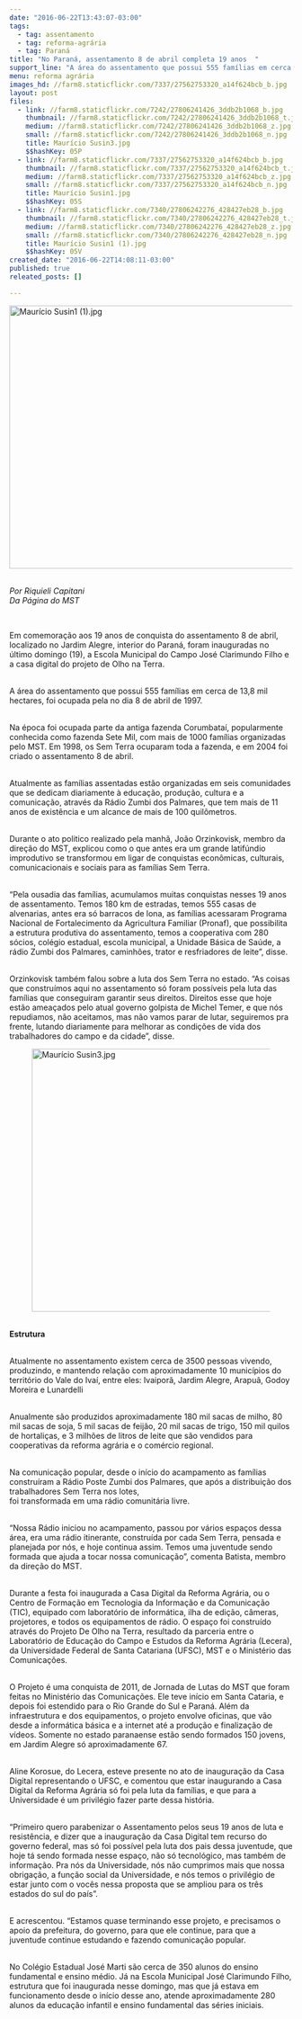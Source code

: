 ```yaml
---
date: "2016-06-22T13:43:07-03:00"
tags:
  - tag: assentamento
  - tag: reforma-agrária
  - tag: Paraná
title: "No Paraná, assentamento 8 de abril completa 19 anos  "
support_line: "A área do assentamento que possui 555 famílias em cerca de 13,8 mil hectares, foi ocupada pela no dia 8 de abril de 1997. "
menu: reforma agrária
images_hd: //farm8.staticflickr.com/7337/27562753320_a14f624bcb_b.jpg
layout: post
files:
  - link: //farm8.staticflickr.com/7242/27806241426_3ddb2b1068_b.jpg
    thumbnail: //farm8.staticflickr.com/7242/27806241426_3ddb2b1068_t.jpg
    medium: //farm8.staticflickr.com/7242/27806241426_3ddb2b1068_z.jpg
    small: //farm8.staticflickr.com/7242/27806241426_3ddb2b1068_n.jpg
    title: Maurício Susin3.jpg
    $$hashKey: 05P
  - link: //farm8.staticflickr.com/7337/27562753320_a14f624bcb_b.jpg
    thumbnail: //farm8.staticflickr.com/7337/27562753320_a14f624bcb_t.jpg
    medium: //farm8.staticflickr.com/7337/27562753320_a14f624bcb_z.jpg
    small: //farm8.staticflickr.com/7337/27562753320_a14f624bcb_n.jpg
    title: Maurício Susin1.jpg
    $$hashKey: 05S
  - link: //farm8.staticflickr.com/7340/27806242276_428427eb28_b.jpg
    thumbnail: //farm8.staticflickr.com/7340/27806242276_428427eb28_t.jpg
    medium: //farm8.staticflickr.com/7340/27806242276_428427eb28_z.jpg
    small: //farm8.staticflickr.com/7340/27806242276_428427eb28_n.jpg
    title: Maurício Susin1 (1).jpg
    $$hashKey: 05V
created_date: "2016-06-22T14:08:11-03:00"
published: true
releated_posts: []

---
```

<p><img alt="Maurício Susin1 (1).jpg" height="468" src="//farm8.staticflickr.com/7340/27806242276_428427eb28_b.jpg" width="700" /><br />
&nbsp;</p>

<p><em>Por Riquieli Capitani<br />
Da P&aacute;gina do MST</em></p>

<p>&nbsp;</p>

<p>Em comemora&ccedil;&atilde;o aos 19 anos de conquista do assentamento 8 de abril, localizado no Jardim Alegre, interior do Paran&aacute;, foram inauguradas no &uacute;ltimo domingo (19), a Escola Municipal do Campo Jos&eacute; Clarimundo Filho e a casa digital do projeto de Olho na Terra.</p>

<p><br />
A &aacute;rea do assentamento que possui 555 fam&iacute;lias em cerca de 13,8 mil hectares, foi ocupada pela no dia 8 de abril de 1997.&nbsp;</p>

<p><br />
Na &eacute;poca foi ocupada parte da antiga fazenda Corumbata&iacute;, popularmente conhecida como fazenda Sete Mil, com mais de 1000 fam&iacute;lias organizadas pelo MST. Em 1998, os Sem Terra ocuparam toda a fazenda, e em 2004 foi criado o assentamento 8 de abril.</p>

<p><br />
Atualmente as fam&iacute;lias assentadas est&atilde;o organizadas em seis comunidades que se dedicam diariamente &agrave; educa&ccedil;&atilde;o, produ&ccedil;&atilde;o, cultura e a comunica&ccedil;&atilde;o, atrav&eacute;s da R&aacute;dio Zumbi dos Palmares, que tem mais de 11 anos de exist&ecirc;ncia e um alcance de mais de 100 quil&ocirc;metros.</p>

<p><br />
Durante o ato politico realizado pela manh&atilde;, Jo&atilde;o Orzinkovisk, membro da dire&ccedil;&atilde;o do MST, explicou como o que antes era um grande latif&uacute;ndio improdutivo se transformou em ligar de conquistas econ&ocirc;micas, culturais, comunicacionais e sociais para as fam&iacute;lias Sem Terra.&nbsp;</p>

<p><br />
&ldquo;Pela ousadia das fam&iacute;lias,&nbsp;acumulamos muitas conquistas nesses 19 anos de assentamento. Temos 180 km de estradas, temos 555 casas de alvenarias, antes era s&oacute;&nbsp;barracos de lona, as fam&iacute;lias acessaram Programa Nacional de Fortalecimento da Agricultura Familiar (Pronaf),&nbsp;que possibilita a estrutura produtiva do assentamento, temos a cooperativa com 280 s&oacute;cios, col&eacute;gio estadual, escola municipal, a Unidade B&aacute;sica de Sa&uacute;de, a r&aacute;dio Zumbi dos Palmares, caminh&otilde;es,&nbsp;trator e&nbsp;resfriadores de leite&rdquo;, disse.&nbsp;</p>

<p><br />
Orzinkovisk tamb&eacute;m falou sobre&nbsp;a luta dos Sem Terra no estado. &ldquo;As&nbsp;coisas que constru&iacute;mos aqui no assentamento s&oacute; foram poss&iacute;veis&nbsp;pela luta das fam&iacute;lias que conseguiram garantir seus direitos. Direitos esse&nbsp;que hoje est&atilde;o amea&ccedil;ados pelo atual&nbsp;governo golpista de Michel Temer, e que n&oacute;s repudiamos, n&atilde;o aceitamos, mas n&atilde;o vamos parar de lutar, seguiremos pra frente, lutando diariamente para melhorar as condi&ccedil;&otilde;es de vida dos trabalhadores do campo e da cidade&rdquo;, disse.</p>

<figure class="image"><img alt="Maurício Susin3.jpg" height="468" src="//farm8.staticflickr.com/7242/27806241426_3ddb2b1068_b.jpg" width="700" />
<figcaption></figcaption>
</figure>

<p><br />
<strong>Estrutura </strong></p>

<p><br />
Atualmente no assentamento existem&nbsp;cerca de 3500 pessoas vivendo, produzindo, e mantendo&nbsp;rela&ccedil;&atilde;o com aproximadamente 10 munic&iacute;pios do territ&oacute;rio do Vale do Iva&iacute;, entre eles:&nbsp;Ivaipor&atilde;, Jardim Alegre, Arapu&atilde;, Godoy Moreira e&nbsp;Lunardelli</p>

<p><br />
Anualmente s&atilde;o produzidos aproximadamente 180 mil sacas de milho, 80 mil sacas de soja, 5 mil sacas de feij&atilde;o, 20 mil sacas de trigo, 150 mil quilos de hortali&ccedil;as, e 3 milh&otilde;es de&nbsp;litros de leite que s&atilde;o vendidos para cooperativas da reforma agr&aacute;ria e o com&eacute;rcio regional.</p>

<p><br />
Na comunica&ccedil;&atilde;o popular, desde o in&iacute;cio do acampamento as fam&iacute;lias constru&iacute;ram a R&aacute;dio Poste Zumbi dos Palmares, que ap&oacute;s a distribui&ccedil;&atilde;o dos trabalhadores Sem Terra nos lotes,<br />
foi transformada em uma r&aacute;dio comunit&aacute;ria livre.</p>

<p><br />
&ldquo;Nossa R&aacute;dio iniciou no acampamento, passou por v&aacute;rios espa&ccedil;os dessa &aacute;rea, era uma r&aacute;dio itinerante, constru&iacute;da por cada Sem Terra, pensada e planejada por n&oacute;s, e hoje continua assim. Temos uma juventude sendo formada que ajuda a tocar nossa comunica&ccedil;&atilde;o&rdquo;, comenta Batista, membro da dire&ccedil;&atilde;o do MST.</p>

<p><br />
Durante a festa foi inaugurada a Casa Digital da Reforma Agr&aacute;ria, ou o Centro de Forma&ccedil;&atilde;o em Tecnologia da Informa&ccedil;&atilde;o e da Comunica&ccedil;&atilde;o (TIC), equipado com laborat&oacute;rio de inform&aacute;tica, ilha de edi&ccedil;&atilde;o, c&acirc;meras, projetores, e todos os equipamentos de r&aacute;dio. O espa&ccedil;o foi constru&iacute;do atrav&eacute;s do Projeto De Olho na Terra, resultado da parceria entre o Laborat&oacute;rio de Educa&ccedil;&atilde;o do Campo e Estudos da Reforma Agr&aacute;ria (Lecera), da Universidade Federal de Santa Catariana (UFSC), MST e o Minist&eacute;rio das Comunica&ccedil;&otilde;es.</p>

<p><br />
O Projeto &eacute; uma conquista de 2011, de Jornada de Lutas do MST que foram feitas no Minist&eacute;rio das Comunica&ccedil;&otilde;es. Ele teve in&iacute;cio em Santa Cataria, e depois foi estendido para o Rio Grande do Sul e Paran&aacute;. Al&eacute;m da infraestrutura e dos equipamentos, o projeto envolve oficinas, que v&atilde;o desde a inform&aacute;tica b&aacute;sica e a internet at&eacute; a produ&ccedil;&atilde;o e finaliza&ccedil;&atilde;o de v&iacute;deos. Somente no estado paranaense est&atilde;o sendo formados 150 jovens, em Jardim Alegre s&oacute; aproximadamente 67.</p>

<p><br />
Aline Korosue, do Lecera, esteve presente no ato de inaugura&ccedil;&atilde;o da Casa Digital representando o UFSC, e comentou que estar inaugurando a Casa Digital da Reforma Agr&aacute;ria s&oacute; foi pela luta da fam&iacute;lias, e que para a Universidade &eacute; um privil&eacute;gio fazer parte dessa hist&oacute;ria.</p>

<p><br />
&ldquo;Primeiro quero parabenizar o Assentamento pelos seus 19 anos de luta e resist&ecirc;ncia, e dizer que a inaugura&ccedil;&atilde;o da Casa Digital tem recurso do governo federal, mas s&oacute; foi poss&iacute;vel&nbsp;pela luta dos pais dessa juventude, que hoje t&aacute; sendo formada nesse espa&ccedil;o, n&atilde;o s&oacute; tecnol&oacute;gico, mas tamb&eacute;m de informa&ccedil;&atilde;o. Pra n&oacute;s da Universidade, n&oacute;s n&atilde;o cumprimos mais que nossa obriga&ccedil;&atilde;o, a fun&ccedil;&atilde;o social da Universidade, e n&oacute;s temos o privil&eacute;gio de estar junto com o voc&ecirc;s nessa proposta que se ampliou para os tr&ecirc;s estados do sul do pa&iacute;s&rdquo;.</p>

<p><br />
E acrescentou. &ldquo;Estamos quase terminando esse projeto, e precisamos o apoio da prefeitura, do governo, para que ele continue, para que a juventude continue estudando e fazendo comunica&ccedil;&atilde;o popular.</p>

<p><br />
No Col&eacute;gio Estadual Jos&eacute; Marti s&atilde;o cerca de 350 alunos do ensino fundamental e ensino m&eacute;dio. J&aacute; na Escola Municipal Jos&eacute; Clarimundo Filho, estrutura que foi inaugurada nesse domingo, mas que j&aacute; estava em funcionamento desde o in&iacute;cio desse ano, atende aproximadamente 280 alunos da educa&ccedil;&atilde;o infantil e ensino fundamental das s&eacute;ries iniciais.</p>
